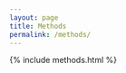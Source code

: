 ```yaml
---
layout: page
title: Methods
permalink: /methods/
---
```


<div class="methods">
	{% include methods.html %}
</div>